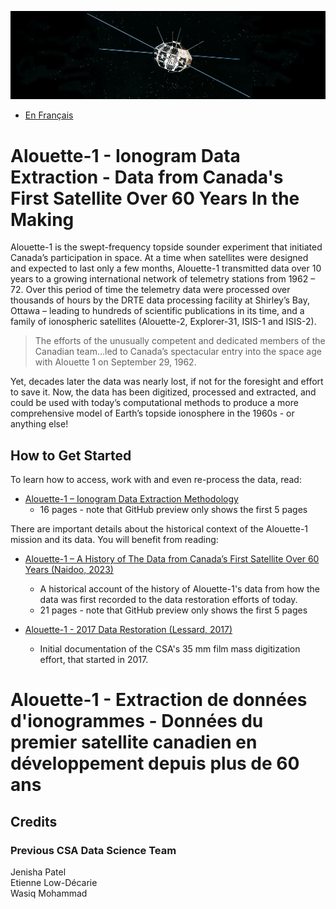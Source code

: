 
![alouette satellite](Alouette-1.jpg)


- [En Français](#logiciel-de-traitement-de-lensemble-des-donn%C3%A9es-alouette-i)

# Alouette-1 - Ionogram Data Extraction - Data from Canada's First Satellite Over 60 Years In the Making

Alouette-1 is the swept-frequency topside sounder experiment that initiated Canada’s participation in space. At a time when satellites were designed and expected  to last only a few months, Alouette-1 transmitted data over 10 years to a growing international network of telemetry stations from 1962 – 72. Over this period of time the telemetry data were processed over thousands of hours by the DRTE data processing facility  at Shirley’s Bay, Ottawa – leading to hundreds of scientific publications in its time, and a family of ionospheric satellites (Alouette-2, Explorer-31, ISIS-1 and ISIS-2).

> The efforts of the unusually competent and dedicated members of the Canadian team…led to Canada’s spectacular entry into the space age with Alouette 1 on September 29, 1962.

Yet, decades later the data was nearly lost, if not for the foresight and effort to save it. Now, the data has been digitized, processed and extracted, and could be used with today’s computational methods to produce a more comprehensive model of Earth’s topside ionosphere in the 1960s - or anything else!

## How to Get Started
To learn how to access, work with and even re-process the data, read:

- [Alouette-1 – Ionogram Data Extraction Methodology](https://github.com/asc-csa/Alouette_extract/blob/working/Alouette-1%20Ionogram%20Data%20Extraction%20Methodology-latest_ver.pdf)
	- 16 pages - note that GitHub preview only shows the first 5 pages

There are important details about the historical context of the Alouette-1 mission and its data. You will benefit from reading:

- [Alouette-1 – A History of The Data from Canada’s First Satellite Over 60 Years (Naidoo, 2023)](https://github.com/asc-csa/Alouette_extract/blob/working/Alouette-1%20-%20A%20History%20of%20The%20Data%20from%20Canada%E2%80%99s%20First%20Satellite%20Over%2060%20Years.pdf)
	- A historical account of the history of Alouette-1's data from how the data was first recorded to the data restoration efforts of today. 
	- 21 pages - note that GitHub preview only shows the first 5 pages

- [Alouette-1 - 2017 Data Restoration (Lessard, 2017)](https://github.com/asc-csa/Alouette_extract/blob/working/Alouette%201%20-%202017%20Data%20Restoration.docx)
	- Initial documentation of the CSA's 35 mm film mass digitization effort, that started in 2017. 


# Alouette-1 - Extraction de données d'ionogrammes - Données du premier satellite canadien en développement depuis plus de 60 ans





## Credits

### Previous CSA Data Science Team
Jenisha Patel  
Etienne Low-Décarie  
Wasiq Mohammad  









